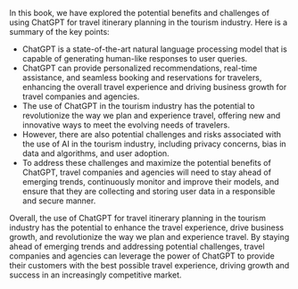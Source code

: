 
In this book, we have explored the potential benefits and challenges of using ChatGPT for travel itinerary planning in the tourism industry. Here is a summary of the key points:

* ChatGPT is a state-of-the-art natural language processing model that is capable of generating human-like responses to user queries.
* ChatGPT can provide personalized recommendations, real-time assistance, and seamless booking and reservations for travelers, enhancing the overall travel experience and driving business growth for travel companies and agencies.
* The use of ChatGPT in the tourism industry has the potential to revolutionize the way we plan and experience travel, offering new and innovative ways to meet the evolving needs of travelers.
* However, there are also potential challenges and risks associated with the use of AI in the tourism industry, including privacy concerns, bias in data and algorithms, and user adoption.
* To address these challenges and maximize the potential benefits of ChatGPT, travel companies and agencies will need to stay ahead of emerging trends, continuously monitor and improve their models, and ensure that they are collecting and storing user data in a responsible and secure manner.

Overall, the use of ChatGPT for travel itinerary planning in the tourism industry has the potential to enhance the travel experience, drive business growth, and revolutionize the way we plan and experience travel. By staying ahead of emerging trends and addressing potential challenges, travel companies and agencies can leverage the power of ChatGPT to provide their customers with the best possible travel experience, driving growth and success in an increasingly competitive market.
